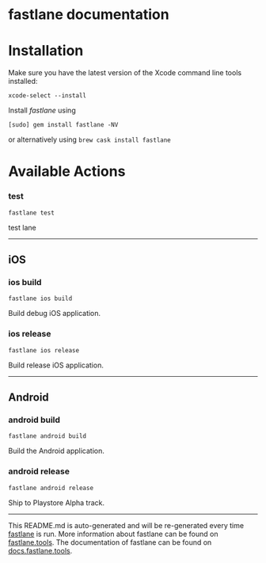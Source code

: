 fastlane documentation
================
# Installation

Make sure you have the latest version of the Xcode command line tools installed:

```
xcode-select --install
```

Install _fastlane_ using
```
[sudo] gem install fastlane -NV
```
or alternatively using `brew cask install fastlane`

# Available Actions
### test
```
fastlane test
```
test lane

----

## iOS
### ios build
```
fastlane ios build
```
Build debug iOS application.
### ios release
```
fastlane ios release
```
Build release iOS application.

----

## Android
### android build
```
fastlane android build
```
Build the Android application.
### android release
```
fastlane android release
```
Ship to Playstore Alpha track.

----

This README.md is auto-generated and will be re-generated every time [fastlane](https://fastlane.tools) is run.
More information about fastlane can be found on [fastlane.tools](https://fastlane.tools).
The documentation of fastlane can be found on [docs.fastlane.tools](https://docs.fastlane.tools).
